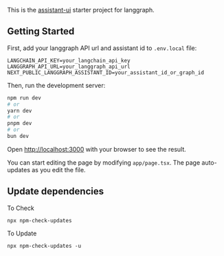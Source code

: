 This is the [assistant-ui](https://github.com/Yonom/assistant-ui) starter project for langgraph.

## Getting Started

First, add your langgraph API url and assistant id to `.env.local` file:

```
LANGCHAIN_API_KEY=your_langchain_api_key
LANGGRAPH_API_URL=your_langgraph_api_url
NEXT_PUBLIC_LANGGRAPH_ASSISTANT_ID=your_assistant_id_or_graph_id 
```

Then, run the development server:

```bash
npm run dev
# or
yarn dev
# or
pnpm dev
# or
bun dev
```

Open [http://localhost:3000](http://localhost:3000) with your browser to see the result.

You can start editing the page by modifying `app/page.tsx`. The page auto-updates as you edit the file.

## Update dependencies

To Check

`npx npm-check-updates`

To Update

`npx npm-check-updates -u`

